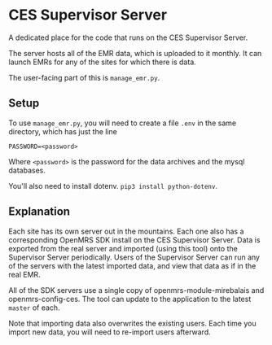 # CES Supervisor Server

A dedicated place for the code that runs on the CES Supervisor Server.

The server hosts all of the EMR data, which is uploaded to it monthly.
It can launch EMRs for any of the sites for which there is data.

The user-facing part of this is `manage_emr.py`.

## Setup

To use `manage_emr.py`, you will need to create a file `.env` in the same
directory, which has just the line

```
PASSWORD=<password>
```

Where `<password>` is the password for the data archives and the mysql
databases.

You'll also need to install dotenv. `pip3 install python-dotenv`.

## Explanation

Each site has its own server out in the mountains. Each one also has a
corresponding OpenMRS SDK install on the CES Supervisor Server. Data is
exported from the real server and imported (using this tool) onto the 
Supervisor Server periodically. Users of the Supervisor Server can run 
any of the servers with the latest imported data, and view that data as
if in the real EMR.

All of the SDK servers use a single copy of openmrs-module-mirebalais and
openmrs-config-ces. The tool can update to the application to the latest
`master` of each.

Note that importing data also overwrites the existing users. Each time you
import new data, you will need to re-import users afterward.
